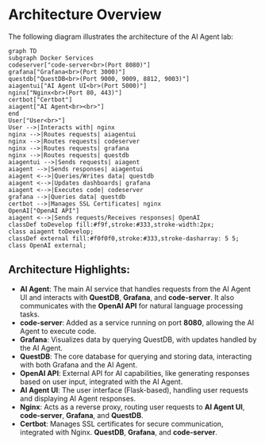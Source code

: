 

# Architecture Overview

The following diagram illustrates the architecture of the AI Agent lab:

```mermaid
graph TD
subgraph Docker Services
codeserver["code-server<br>(Port 8080)"]
grafana["Grafana<br>(Port 3000)"]
questdb["QuestDB<br>(Port 9000, 9009, 8812, 9003)"]
aiagentui["AI Agent UI<br>(Port 5000)"]
nginx["Nginx<br>(Port 80, 443)"]
certbot["Certbot"]
aiagent["AI Agent<br><br>"]
end
User["User<br>"]
User -->|Interacts with| nginx
nginx -->|Routes requests| aiagentui
nginx -->|Routes requests| codeserver
nginx -->|Routes requests| grafana
nginx -->|Routes requests| questdb
aiagentui -->|Sends requests| aiagent
aiagent -->|Sends responses| aiagentui
aiagent <-->|Queries/Writes data| questdb
aiagent <-->|Updates dashboards| grafana
aiagent <-->|Executes code| codeserver
grafana -->|Queries data| questdb
certbot -->|Manages SSL Certificates| nginx
OpenAI["OpenAI API"]
aiagent <-->|Sends requests/Receives responses| OpenAI
classDef toDevelop fill:#f9f,stroke:#333,stroke-width:2px;
class aiagent toDevelop;
classDef external fill:#f0f0f0,stroke:#333,stroke-dasharray: 5 5;
class OpenAI external;
```

## Architecture Highlights:
- **AI Agent**: The main AI service that handles requests from the AI Agent UI and interacts with **QuestDB**, **Grafana**, and **code-server**. It also communicates with the **OpenAI API** for natural language processing tasks.
- **code-server**: Added as a service running on port **8080**, allowing the AI Agent to execute code.
- **Grafana**: Visualizes data by querying QuestDB, with updates handled by the AI Agent.
- **QuestDB**: The core database for querying and storing data, interacting with both Grafana and the AI Agent. 
- **OpenAI API**: External API for AI capabilities, like generating responses based on user input, integrated with the AI Agent.
- **AI Agent UI**: The user interface (Flask-based), handling user requests and displaying AI Agent responses.
- **Nginx**: Acts as a reverse proxy, routing user requests to **AI Agent UI**, **code-server**, **Grafana**, and **QuestDB**.
- **Certbot**: Manages SSL certificates for secure communication, integrated with Nginx.
**QuestDB**, **Grafana**, and **code-server**. 



